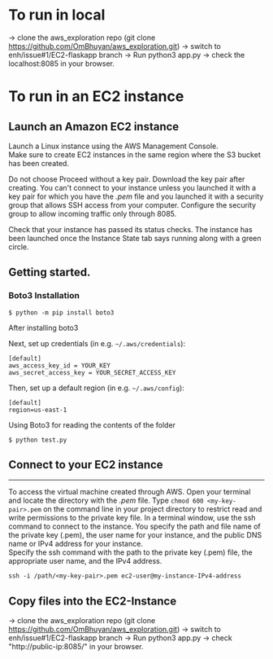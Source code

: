 # To run in local
-> clone the aws_exploration repo (git clone https://github.com/OmBhuyan/aws_exploration.git)
-> switch to enh/issue#1/EC2-flaskapp branch
-> Run python3 app.py
-> check the localhost:8085 in your browser.

# To run in an EC2 instance
## Launch an Amazon EC2 instance 

Launch a Linux instance using the AWS Management Console.  
Make sure to create EC2 instances in the same region where the S3 bucket has been created. 


Do not choose Proceed without a key pair. Download the key pair after creating. You can't connect to your instance unless you launched it with a key pair for which you have the *.pem* file and you launched it with a security group that allows SSH access from your computer.
Configure the security group to allow incoming traffic only through 8085.   


Check that your instance has passed its status checks. The instance has been launched once the Instance State tab says running along with a green circle.


## Getting started.

### Boto3 Installation


```
$ python -m pip install boto3
```

After installing boto3

Next, set up credentials (in e.g. ``~/.aws/credentials``):

```
[default]
aws_access_key_id = YOUR_KEY
aws_secret_access_key = YOUR_SECRET_ACCESS_KEY
```

Then, set up a default region (in e.g. ``~/.aws/config``):
```
[default]
region=us-east-1
```

Using Boto3 for reading the contents of the folder
```
$ python test.py
```

## Connect to your EC2 instance
-------------------------------
To access the virtual machine created through AWS. Open your terminal and locate the directory with the *.pem* file.
Type `chmod 600 <my-key-pair>.pem` on the command line in your project directory to restrict read and write permissions to the private key file.
In a terminal window, use the ssh command to connect to the instance. You specify the path and file name of the private key (.pem), the user name for your instance, and the public DNS name or IPv4 address for your instance.  
Specify the ssh command with the path to the private key (.pem) file, the appropriate user name, and the IPv4 address.
```
ssh -i /path/<my-key-pair>.pem ec2-user@my-instance-IPv4-address
```

## Copy files into the EC2-Instance

-> clone the aws_exploration repo (git clone https://github.com/OmBhuyan/aws_exploration.git)
-> switch to enh/issue#1/EC2-flaskapp branch
-> Run python3 app.py
-> check  "http://public-ip:8085/" in your browser.
